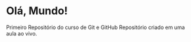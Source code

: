 # Olá, Mundo!
 Primeiro Repositório do curso de Git e GitHub
Repositório criado em uma aula ao vivo.